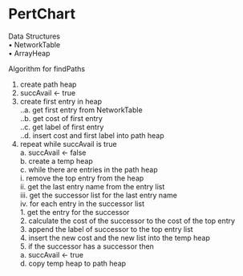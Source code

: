 # PertChart

Data Structures  
• NetworkTable  
• ArrayHeap  

Algorithm for findPaths  

1.	create path heap   
2.	succAvail <- true  
3.	create first entry in heap  
    ..a.	get first entry from NetworkTable  
    ..b.	get cost of first entry  
    ..c.	get label of first entry  
    ..d.	insert cost and first label into path heap  
4.	repeat while succAvail is true  
    a.	succAvail <- false  
    b.	create a temp heap  
    c.	while there are entries in the path heap  
        i.	remove the top entry from the heap  
        ii.	get the last entry name from the entry list  
        iii.	get the successor list for the last entry name  
        iv.	for each entry in the successor list  
            1.	get the entry for the successor  
            2.	calculate the cost of the successor to the cost of the top entry  
            3.	append the label of successor to the top entry list  
            4.	insert the new cost and the new list into the temp heap  
            5.	if the successor has a successor then  
                a.	succAvail <- true  
    d.	copy temp heap to path heap  
 

